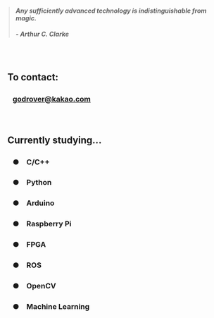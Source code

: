 > #### *Any sufficiently advanced technology is indistinguishable from magic.*
> ##### - Arthur C. Clarke

　

## 　**To contact:**
### 　　godrover@kakao.com

　

## 　**Currently studying...**
### 　　●　C/C++
### 　　●　Python
### 　　●　Arduino
### 　　●　Raspberry Pi
### 　　●　FPGA
### 　　●　ROS
### 　　●　OpenCV
### 　　●　Machine Learning
